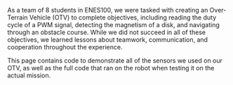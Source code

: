 As a team of 8 students in ENES100, we were tasked with creating an Over-Terrain Vehicle (OTV)
to complete objectives, including reading the duty cycle of a PWM signal, detecting
the magnetism of a disk, and navigating through an obstacle course. While we did not
succeed in all of these objectives, we learned lessons about teamwork, communication,
and cooperation throughout the experience.

This page contains code to demonstrate all of the sensors we used on our OTV, as well as the full
code that ran on the robot when testing it on the actual mission.
